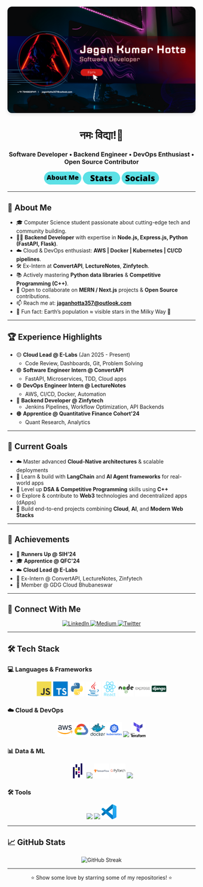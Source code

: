 <p align="center">
  <img src="./logo/banner.png" alt="Banner" style="max-width: 100%; height: auto; border-radius: 12px; box-shadow: 0 4px 8px rgba(0,0,0,0.1);">
</p>

<h1 align="center">नमः विद्या!👋</h1>


<h3 align="center">Software Developer • Backend Engineer • DevOps Enthusiast • Open Source Contributor</h3>

<p align="center">
  <a href="#-about-me"><img src="PNG/About.png" width="100"/></a>
  <a href="#-experience-highlights"><img src="PNG/Stats.png" width="100"/></a>
  <a href="#-connect-with-me"><img src="PNG/social.png" width="100"/></a>
</p>

---

## 🚀 About Me

- 🎓 Computer Science student passionate about cutting-edge tech and community building.
- 👨‍💻 **Backend Developer** with expertise in **Node.js, Express.js, Python (FastAPI, Flask)**.
- ☁️ Cloud & DevOps enthusiast: **AWS | Docker | Kubernetes | CI/CD pipelines**.
- 🛠️ Ex-Intern at **ConvertAPI**, **LectureNotes**, **Zinfytech**.
- 📚 Actively mastering **Python data libraries** & **Competitive Programming (C++)**.
- 👯 Open to collaborate on **MERN / Next.js** projects & **Open Source** contributions.
- 📫 Reach me at: **jaganhotta357@outlook.com**
- 🌱 Fun fact: Earth’s population ≈ visible stars in the Milky Way 🌌

---

## 🏆 Experience Highlights

- 🟡 **Cloud Lead @ E-Labs** (Jan 2025 - Present)
  - Code Review, Dashboards, Git, Problem Solving
- 🟣 **Software Engineer Intern @ ConvertAPI**
  - FastAPI, Microservices, TDD, Cloud apps
- 🟢 **DevOps Engineer Intern @ LectureNotes**
  - AWS, CI/CD, Docker, Automation
- 🔴 **Backend Developer @ Zinfytech**
  - Jenkins Pipelines, Workflow Optimization, API Backends
- 🟠 **Apprentice @ Quantitative Finance Cohort'24**
  - Quant Research, Analytics

---

## 🎯 Current Goals

- ☁️ Master advanced **Cloud-Native architectures** & scalable deployments
- 🤖 Learn & build with **LangChain** and **AI Agent frameworks** for real-world apps
- 💪 Level up **DSA & Competitive Programming** skills using **C++**
- 🌐 Explore & contribute to **Web3** technologies and decentralized apps (dApps)
- 🚀 Build end-to-end projects combining **Cloud**, **AI**, and **Modern Web Stacks**

---

## 🏅 Achievements

- 🥈 **Runners Up @ SIH’24**
- 🎓 **Apprentice @ QFC'24**
- ☁️ **Cloud Lead @ E-Labs**
- 🏅 Ex-Intern @ ConvertAPI, LectureNotes, Zinfytech
- 👥 Member @ GDG Cloud Bhubaneswar

---

## 🤝 Connect With Me

<p align="center">
  <a href="https://www.linkedin.com/in/jagan-kumar-hotta-502a76270/" target="_blank">
    <img height="40" src="https://cdn-icons-png.flaticon.com/512/179/179330.png" alt="LinkedIn">
  </a>
  <a href="https://medium.com/@virodev" target="_blank">
    <img height="40" src="https://raw.githubusercontent.com/rahuldkjain/github-profile-readme-generator/master/src/images/icons/Social/medium.svg" alt="Medium">
  </a>
  <a href="https://x.com/jk_shimon5657" target="_blank">
    <img height="40" src="https://cdn-icons-png.flaticon.com/512/733/733579.png" alt="Twitter">
  </a>
</p>

---

## 🛠️ Tech Stack

### 💻 Languages & Frameworks
<p align="center">
  <img src="https://raw.githubusercontent.com/devicons/devicon/master/icons/javascript/javascript-original.svg" width="40">
  <img src="https://raw.githubusercontent.com/devicons/devicon/master/icons/typescript/typescript-original.svg" width="40">
  <img src="https://raw.githubusercontent.com/devicons/devicon/master/icons/python/python-original.svg" width="40">
  <img src="https://raw.githubusercontent.com/devicons/devicon/master/icons/java/java-original.svg" width="40">
  <img src="https://raw.githubusercontent.com/devicons/devicon/master/icons/react/react-original-wordmark.svg" width="40">
  <img src="https://raw.githubusercontent.com/devicons/devicon/master/icons/nodejs/nodejs-original-wordmark.svg" width="40">
  <img src="https://raw.githubusercontent.com/devicons/devicon/master/icons/express/express-original-wordmark.svg" width="40">
  <img src="https://raw.githubusercontent.com/devicons/devicon/master/icons/django/django-original.svg" width="40">
</p>

### ☁️ Cloud & DevOps
<p align="center">
  <img src="https://raw.githubusercontent.com/devicons/devicon/master/icons/amazonwebservices/amazonwebservices-original-wordmark.svg" width="40">
  <img src="https://raw.githubusercontent.com/devicons/devicon/master/icons/googlecloud/googlecloud-original.svg" width="40">
  <img src="https://raw.githubusercontent.com/devicons/devicon/master/icons/docker/docker-original-wordmark.svg" width="40">
  <img src="https://raw.githubusercontent.com/devicons/devicon/master/icons/kubernetes/kubernetes-plain-wordmark.svg" width="40">
  <img src="https://www.vectorlogo.zone/logos/jenkins/jenkins-icon.svg" width="40">
  <img src="https://raw.githubusercontent.com/devicons/devicon/master/icons/terraform/terraform-original-wordmark.svg" width="40">
</p>

### 📊 Data & ML
<p align="center">
  <img src="https://raw.githubusercontent.com/devicons/devicon/master/icons/pandas/pandas-original.svg" width="40">
  <img src="https://upload.wikimedia.org/wikipedia/commons/0/05/Scikit_learn_logo_small.svg" width="40">
  <img src="https://raw.githubusercontent.com/devicons/devicon/master/icons/tensorflow/tensorflow-original-wordmark.svg" width="40">
  <img src="https://raw.githubusercontent.com/devicons/devicon/master/icons/pytorch/pytorch-original-wordmark.svg" width="40">
  <img src="https://seeklogo.com/images/L/langchain-logo-6F1D6C0452-seeklogo.com.png" width="40">
</p>

### 🛠 Tools
<p align="center">
  <img src="https://www.vectorlogo.zone/logos/git-scm/git-scm-icon.svg" width="40">
  <img src="https://www.vectorlogo.zone/logos/getpostman/getpostman-icon.svg" width="40">
  <img src="https://raw.githubusercontent.com/devicons/devicon/master/icons/vscode/vscode-original.svg" width="40">
</p>

---

## 📈 GitHub Stats

<p align="center">
  <img src="https://github-readme-streak-stats.herokuapp.com?user=techySPHINX&theme=dark&hide_border=true" alt="GitHub Streak">
</p>

---

<div align="center">
  ⭐️ Show some love by starring some of my repositories! ⭐️
</div>
